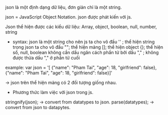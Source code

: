 json là một định dạng dữ liệu, đơn giản chỉ là một string.

json = JavaScript Object Notation.
json được phát kiến với js.

Json thể hiện được các kiểu dữ liệu: Array, object, boolean, null, number, string

* syntax:
json là một string cho nên js ta cho vô đấu '' ;
thể hiện string trong json ta cho vô đấu "";
thể hiện mảng  [];
thể hiện object {};
thể hiện số, null, boolean không cần dấu
ngăn cách phần tử bởi dấu "," ;
không được thừa dấu "," ở phần tử cuối

example:
var json = '[ {"name": "Pham Tai", "age": 18, "girlfriend": false}, 
{"name": "Pham Tai", "age": 18, "girlfriend": false}]'

-> json trên thể hiện mảng có 2 đối tượng giống nhau.

* Phương thức làm việc với json trong js.

stringnify(json); -> convert from datatypes to json.
parse(datatypes); -> convert from json to datapytes.

